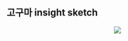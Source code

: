 ## 고구마 insight sketch

<p align="center">
  <img src="https://user-images.githubusercontent.com/39179946/209661927-3467386c-86a5-465a-92db-d3443283e8f8.jpg"/>
</p>
